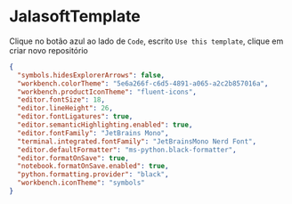 # JalasoftTemplate

Clique no botão azul ao lado de `Code`, escrito `Use this template`, clique em criar novo repositório

```json
{
  "symbols.hidesExplorerArrows": false,
  "workbench.colorTheme": "5e6a266f-c6d5-4891-a065-a2c2b857016a",
  "workbench.productIconTheme": "fluent-icons",
  "editor.fontSize": 18,
  "editor.lineHeight": 26,
  "editor.fontLigatures": true,
  "editor.semanticHighlighting.enabled": true,
  "editor.fontFamily": "JetBrains Mono",
  "terminal.integrated.fontFamily": "JetBrainsMono Nerd Font",
  "editor.defaultFormatter": "ms-python.black-formatter",
  "editor.formatOnSave": true,
  "notebook.formatOnSave.enabled": true,
  "python.formatting.provider": "black",
  "workbench.iconTheme": "symbols"
}
```
